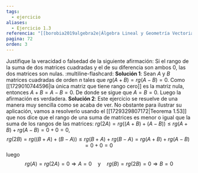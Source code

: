 ```yaml
---
tags:
  - ejercicio
aliases:
  - Ejercicio 1.3
referencia: "[[borobia2019algebra2e|Álgebra Lineal y Geometría Vectorial (2a ed)]]"
pagina: 72
orden: 3
---
```

Justifique la veracidad o falsedad de la siguiente afirmación: Si el rango de la suma de dos matrices cuadradas y el de su diferencia son ambos $0$, las dos matrices son nulas.
:multiline-flashcard:
**Solución 1**: Sean $A$ y $B$ matrices cuadradas de orden $n$ tales que $rg(A+B) = rg(A-B) = 0$. Como [[1729010744596|la única matriz que tiene rango cero]] es la matriz nula, entonces $A+B = A-B = 0$. De donde se sigue que $A=B=0$. Luego la afirmación es verdadera.
**Solución 2**: Este ejercicio se resuelve de una manera muy sencilla como se acaba de ver. No obstante para ilustrar su aplicación, vamos a resolverlo usando el [[1729329807172|Teorema 1.53]] que nos dice que el rango de una suma de matrices es menor o igual que la suma de los rangos de las matrices:
$rg(2A) = rg((A+B) + (A-B)) \leq rg(A+B) + rg(A-B) = 0 + 0 = 0\text{,}$
$$rg(2B) = rg((B+A) + (B-A)) \leq rg(B+A) + rg(B-A) = rg(A+B) + rg(A-B) = 0 + 0 = 0$$
luego $$rg(A) = rg(2A)=0 \Rightarrow A=0 \hspace{1em} \text{y} \hspace{1em} rg(B) = rg(2B)=0 \Rightarrow B=0$$
